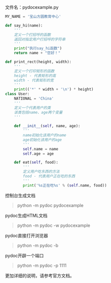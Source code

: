 文件名：pydocexample.py
```python
MY_NAME = '宝山方圆教育中心'

def say_hi(name):
    '''
    定义一个打招呼的函数
    返回对指定用户打招呼的字符串
    '''
    print("执行say_hi函数")
    return name + "您好！"

def print_rect(height, width):
    '''
    定义一个打印矩形的函数
    height - 代表矩形的高
    width - 代表矩形的宽
    '''
    print(('*' * width + '\n') * height)
class User:
    NATIONAL = 'China'
    '''
    定义一个代表用户的类
    该类包括name、age两个变量
    '''
    
    def __init__(self, name, age):
        '''
        name初始化该用户的name
        age初始化该用户的age
        '''
        self.name = name 
        self.age = age 

    def eat(self, food):
        '''
        定义用户吃东西的方法
        food - 代表用户正在吃的东西
        '''
        print('%s正在吃%s' % (self.name, food))

```

控制台生成文档

> python -m pydoc pydocexample


pydoc生成HTML文档

> python -m pydoc -w pydocexample

pydoc直接打开浏览器
> python -m pydoc -b

pydoc开辟一个端口
> python -m pydoc -p 1111

更加详细的说明，请参考官方文档。
